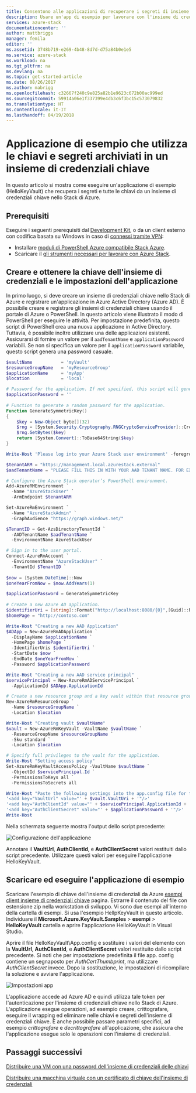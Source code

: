 ```yaml
---
title: Consentono alle applicazioni di recuperare i segreti di insieme di credenziali chiave di Azure Stack | Documenti Microsoft
description: Usare un'app di esempio per lavorare con l'insieme di credenziali chiave di Azure Stack
services: azure-stack
documentationcenter: ''
author: mattbriggs
manager: femila
editor: ''
ms.assetid: 3748b719-e269-4b48-8d7d-d75a84b0e1e5
ms.service: azure-stack
ms.workload: na
ms.tgt_pltfrm: na
ms.devlang: na
ms.topic: get-started-article
ms.date: 08/26/2017
ms.author: mabrigg
ms.openlocfilehash: c32667f240c9e825a82b1e9623c672b00ac999ed
ms.sourcegitcommit: 59914a06e1f337399e4db3c6f3bc15c573079832
ms.translationtype: HT
ms.contentlocale: it-IT
ms.lasthandoff: 04/19/2018
---
```

# <a name="sample-application-that-uses-keys-and-secrets-stored-in-a-key-vault"></a>Applicazione di esempio che utilizza le chiavi e segreti archiviati in un insieme di credenziali chiave

In questo articolo si mostra come eseguire un'applicazione di esempio (HelloKeyVault) che recupera i segreti e tutte le chiavi da un insieme di credenziali chiave nello Stack di Azure.

## <a name="prerequisites"></a>Prerequisiti 

Eseguire i seguenti prerequisiti dal [Development Kit](azure-stack-connect-azure-stack.md#connect-to-azure-stack-with-remote-desktop), o da un client esterno con codifica basata su Windows in caso di [connessi tramite VPN](azure-stack-connect-azure-stack.md#connect-to-azure-stack-with-vpn):

* Installare [moduli di PowerShell Azure compatibile Stack Azure](azure-stack-powershell-install.md).  
* Scaricare il [gli strumenti necessari per lavorare con Azure Stack](azure-stack-powershell-download.md). 

## <a name="create-and-get-the-key-vault-and-application-settings"></a>Creare e ottenere la chiave dell'insieme di credenziali e le impostazioni dell'applicazione

In primo luogo, si deve creare un insieme di credenziali chiave nello Stack di Azure e registrare un'applicazione in Azure Active Directory (Azure AD). È possibile creare e registrare gli insiemi di credenziali chiave usando il portale di Azure o PowerShell. In questo articolo viene illustrato il modo di PowerShell per eseguire le attività. Per impostazione predefinita, questo script di PowerShell crea una nuova applicazione in Active Directory. Tuttavia, è possibile inoltre utilizzare una delle applicazioni esistenti. Assicurarsi di fornire un valore per il `aadTenantName` e `applicationPassword` variabili. Se non si specifica un valore per il `applicationPassword` variabile, questo script genera una password casuale. 

```powershell
$vaultName           = 'myVault'
$resourceGroupName   = 'myResourceGroup'
$applicationName     = 'myApp'
$location            = 'local' 

# Password for the application. If not specified, this script will generate a random password during app creation.
$applicationPassword = '' 
                         
# Function to generate a random password for the application.
Function GenerateSymmetricKey()
{
    $key = New-Object byte[](32)
    $rng = [System.Security.Cryptography.RNGCryptoServiceProvider]::Create()
    $rng.GetBytes($key)
    return [System.Convert]::ToBase64String($key)
}

Write-Host 'Please log into your Azure Stack user environment' -foregroundcolor Green

$tenantARM = "https://management.local.azurestack.external"
$aadTenantName = "PLEASE FILL THIS IN WITH YOUR AAD TENANT NAME. FOR EXAMPLE: myazurestack.onmicrosoft.com"

# Configure the Azure Stack operator’s PowerShell environment.
Add-AzureRMEnvironment `
  -Name "AzureStackUser" `
  -ArmEndpoint $tenantARM

Set-AzureRmEnvironment `
  -Name "AzureStackAdmin" `
  -GraphAudience "https://graph.windows.net/"

$TenantID = Get-AzsDirectoryTenantId `
  -AADTenantName $aadTenantName `
  -EnvironmentName AzureStackUser

# Sign in to the user portal.
Connect-AzureRmAccount `
  -EnvironmentName "AzureStackUser" `
  -TenantId $TenantID `
  
$now = [System.DateTime]::Now
$oneYearFromNow = $now.AddYears(1)

$applicationPassword = GenerateSymmetricKey
    
# Create a new Azure AD application.
$identifierUri = [string]::Format("http://localhost:8080/{0}",[Guid]::NewGuid().ToString("N"))
$homePage = "http://contoso.com"

Write-Host "Creating a new AAD Application"
$ADApp = New-AzureRmADApplication `
  -DisplayName $applicationName `
  -HomePage $homePage `
  -IdentifierUris $identifierUri `
  -StartDate $now `
  -EndDate $oneYearFromNow `
  -Password $applicationPassword

Write-Host "Creating a new AAD service principal"
$servicePrincipal = New-AzureRmADServicePrincipal `
  -ApplicationId $ADApp.ApplicationId

# Create a new resource group and a key vault within that resource group.
New-AzureRmResourceGroup `
  -Name $resourceGroupName `
  -Location $location   

Write-Host "Creating vault $vaultName"
$vault = New-AzureRmKeyVault -VaultName $vaultName `
  -ResourceGroupName $resourceGroupName `
  -Sku standard `
  -Location $location

# Specify full privileges to the vault for the application.
Write-Host "Setting access policy"
Set-AzureRmKeyVaultAccessPolicy -VaultName $vaultName `
  -ObjectId $servicePrincipal.Id `
  -PermissionsToKeys all `
  -PermissionsToSecrets all

Write-Host "Paste the following settings into the app.config file for the HelloKeyVault project:"
'<add key="VaultUrl" value="' + $vault.VaultUri + '"/>'
'<add key="AuthClientId" value="' + $servicePrincipal.ApplicationId + '"/>'
'<add key="AuthClientSecret" value="' + $applicationPassword + '"/>'
Write-Host

``` 

Nella schermata seguente mostra l'output dello script precedente:

![Configurazione dell'applicazione](media/azure-stack-kv-sample-app/settingsoutput.png)

Annotare il **VaultUrl**, **AuthClientId**, e **AuthClientSecret** valori restituiti dallo script precedente. Utilizzare questi valori per eseguire l'applicazione HelloKeyVault.

## <a name="download-and-run-the-sample-application"></a>Scaricare ed eseguire l'applicazione di esempio

Scaricare l'esempio di chiave dell'insieme di credenziali da Azure [esempi client insieme di credenziali chiave](https://www.microsoft.com/en-us/download/details.aspx?id=45343) pagina. Estrarre il contenuto del file con estensione zip nella workstation di sviluppo. Vi sono due esempi all'interno della cartella di esempi. Si usa l'esempio HellpKeyVault in questo articolo. Individuare il **Microsoft.Azure.KeyVault.Samples** > **esempi** > **HelloKeyVault** cartella e aprire l'applicazione HelloKeyVault in Visual Studio. 

Aprire il file HelloKeyVault\App.config e sostituire i valori del <appSettings> elemento con la **VaultUrl**, **AuthClientId**, e **AuthClientSecret** valori restituito dallo script precedente. Si noti che per impostazione predefinita il file app. config contiene un segnaposto per *AuthCertThumbprint*, ma utilizzare *AuthClientSecret* invece. Dopo la sostituzione, le impostazioni di ricompilare la soluzione e avviare l'applicazione.

![Impostazioni app](media/azure-stack-kv-sample-app/appconfig.png)
 
L'applicazione accede ad Azure AD e quindi utilizza tale token per l'autenticazione per l'insieme di credenziali chiave nello Stack di Azure. L'applicazione esegue operazioni, ad esempio creare, crittografare, eseguire il wrapping ed eliminare nelle chiavi e segreti dell'insieme di credenziali chiave. È anche possibile passare parametri specifici, ad esempio *crittografare* e *decrittografare* all'applicazione, che assicura che l'applicazione esegue solo le operazioni con l'insieme di credenziali. 


## <a name="next-steps"></a>Passaggi successivi
[Distribuire una VM con una password dell'insieme di credenziali delle chiavi](azure-stack-kv-deploy-vm-with-secret.md)

[Distribuire una macchina virtuale con un certificato di chiave dell'insieme di credenziali](azure-stack-kv-push-secret-into-vm.md)



